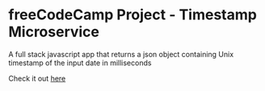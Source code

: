# freeCodeCamp Project - Timestamp Microservice

A full stack javascript app that returns a json object containing Unix timestamp of the input date in milliseconds

Check it out [here](http://thawing-basin-01414.herokuapp.com/)
